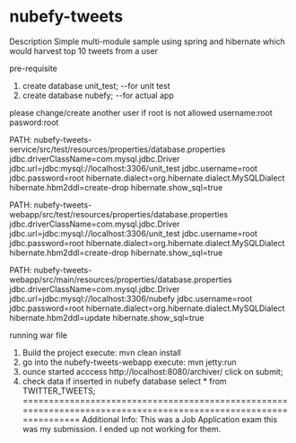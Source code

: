 nubefy-tweets
=============

Description Simple multi-module sample using spring and hibernate which would harvest top 10 tweets from a user

pre-requisite
1. create database unit_test;  --for unit test
2. create database nubefy;  --for actual app

please change/create another user if root is not allowed
username:root
pasword:root

PATH: nubefy-tweets-service/src/test/resources/properties/database.properties
jdbc.driverClassName=com.mysql.jdbc.Driver
jdbc.url=jdbc:mysql://localhost:3306/unit_test
jdbc.username=root
jdbc.password=root
hibernate.dialect=org.hibernate.dialect.MySQLDialect
hibernate.hbm2ddl=create-drop
hibernate.show_sql=true

PATH: nubefy-tweets-webapp/src/test/resources/properties/database.properties
jdbc.driverClassName=com.mysql.jdbc.Driver
jdbc.url=jdbc:mysql://localhost:3306/unit_test
jdbc.username=root
jdbc.password=root
hibernate.dialect=org.hibernate.dialect.MySQLDialect
hibernate.hbm2ddl=create-drop
hibernate.show_sql=true

PATH: nubefy-tweets-webapp/src/main/resources/properties/database.properties
jdbc.driverClassName=com.mysql.jdbc.Driver
jdbc.url=jdbc:mysql://localhost:3306/nubefy
jdbc.username=root
jdbc.password=root
hibernate.dialect=org.hibernate.dialect.MySQLDialect
hibernate.hbm2ddl=update
hibernate.show_sql=true


running war file
1. Build the project
   execute: mvn clean install
2. go into the nubefy-tweets-webapp
   execute: mvn jetty:run
3. ounce started acccess http://localhost:8080/archiver/
   click on submit;
4. check data if inserted in nubefy database
   select * from TWITTER_TWEETS;
=================================================================================================================
Additional Info: This was a Job Application exam this was my submission. I ended up not working for them.

